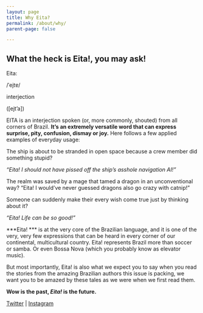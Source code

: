 ```yaml
---
layout: page
title: Why Eita?
permalink: /about/why/
parent-page: false

---
```


## What the heck is Eita!, you may ask! 

Eita:

/ˈejtɐ/ 

interjection 


([ejt’a])


EITA is an interjection spoken (or, more commonly, shouted) from all corners of Brazil. **It’s an extremely versatile word that can express surprise, pity, confusion, dismay or joy.**
Here follows a few applied examples of everyday usage:

The ship is about to be stranded in open space because a crew member did something stupid?

*“Eita! I should not have pissed off the ship’s asshole navigation AI!”*

The realm was saved by a mage that tamed a dragon in an unconventional way?
“Eita! I would’ve never guessed dragons also go crazy with catnip!”

Someone can suddenly make their every wish come true just by thinking about it?

*“Eita! Life can be so good!”*

***Eita! *** is at the very core of the Brazilian language, and it is one of the very, very few expressions that can be heard in every corner of our continental, multicultural country. Eita! represents Brazil more than soccer or samba. Or even Bossa Nova (which you probably know as elevator music).

But most importantly, Eita! is also what we expect you to say when you read the stories from the amazing Brazilian authors this issue is packing, we want you to be amazed by these tales as we were when we first read them.

**Wow is the past, *Eita!* is the future.**







[Twitter](https://twitter.com/EitaMagSFF) &#124; [Instagram](https://www.instagram.com/eitamagsff/) 